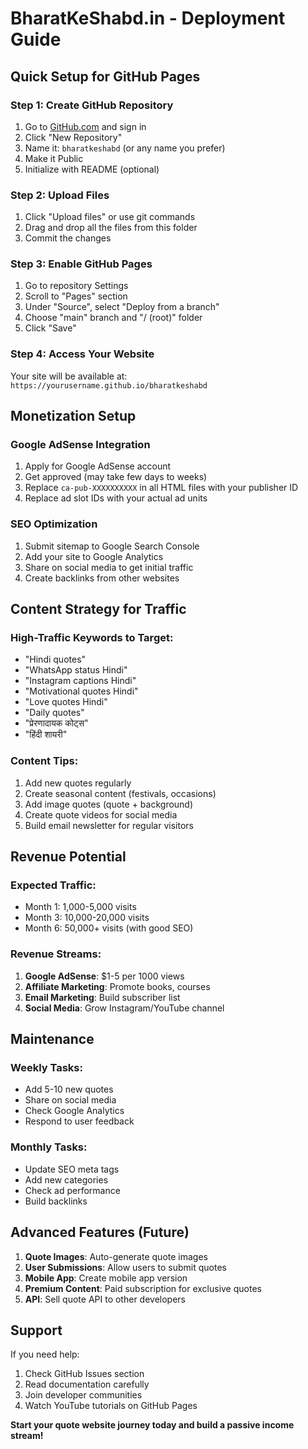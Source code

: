# BharatKeShabd.in - Deployment Guide

## Quick Setup for GitHub Pages

### Step 1: Create GitHub Repository
1. Go to [GitHub.com](https://github.com) and sign in
2. Click "New Repository"
3. Name it: `bharatkeshabd` (or any name you prefer)
4. Make it Public
5. Initialize with README (optional)

### Step 2: Upload Files
1. Click "Upload files" or use git commands
2. Drag and drop all the files from this folder
3. Commit the changes

### Step 3: Enable GitHub Pages
1. Go to repository Settings
2. Scroll to "Pages" section
3. Under "Source", select "Deploy from a branch"
4. Choose "main" branch and "/ (root)" folder
5. Click "Save"

### Step 4: Access Your Website
Your site will be available at: `https://yourusername.github.io/bharatkeshabd`

## Monetization Setup

### Google AdSense Integration
1. Apply for Google AdSense account
2. Get approved (may take few days to weeks)
3. Replace `ca-pub-XXXXXXXXXX` in all HTML files with your publisher ID
4. Replace ad slot IDs with your actual ad units

### SEO Optimization
1. Submit sitemap to Google Search Console
2. Add your site to Google Analytics
3. Share on social media to get initial traffic
4. Create backlinks from other websites

## Content Strategy for Traffic

### High-Traffic Keywords to Target:
- "Hindi quotes"
- "WhatsApp status Hindi"
- "Instagram captions Hindi"
- "Motivational quotes Hindi"
- "Love quotes Hindi"
- "Daily quotes"
- "प्रेरणादायक कोट्स"
- "हिंदी शायरी"

### Content Tips:
1. Add new quotes regularly
2. Create seasonal content (festivals, occasions)
3. Add image quotes (quote + background)
4. Create quote videos for social media
5. Build email newsletter for regular visitors

## Revenue Potential

### Expected Traffic:
- Month 1: 1,000-5,000 visits
- Month 3: 10,000-20,000 visits
- Month 6: 50,000+ visits (with good SEO)

### Revenue Streams:
1. **Google AdSense**: $1-5 per 1000 views
2. **Affiliate Marketing**: Promote books, courses
3. **Email Marketing**: Build subscriber list
4. **Social Media**: Grow Instagram/YouTube channel

## Maintenance

### Weekly Tasks:
- Add 5-10 new quotes
- Share on social media
- Check Google Analytics
- Respond to user feedback

### Monthly Tasks:
- Update SEO meta tags
- Add new categories
- Check ad performance
- Build backlinks

## Advanced Features (Future)

1. **Quote Images**: Auto-generate quote images
2. **User Submissions**: Allow users to submit quotes
3. **Mobile App**: Create mobile app version
4. **Premium Content**: Paid subscription for exclusive quotes
5. **API**: Sell quote API to other developers

## Support

If you need help:
1. Check GitHub Issues section
2. Read documentation carefully
3. Join developer communities
4. Watch YouTube tutorials on GitHub Pages

**Start your quote website journey today and build a passive income stream!**
